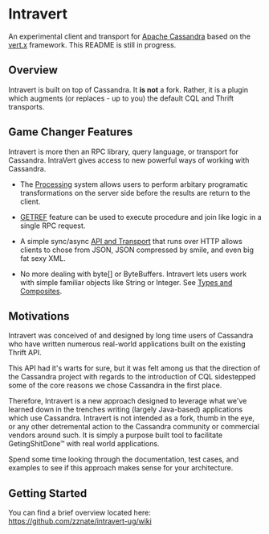 # Intravert
An experimental client and transport for [Apache Cassandra](http://cassandra.apache.org) based on the [vert.x](http://vertx.io) framework. This README is still in progress.

## Overview
Intravert is built on top of Cassandra. It **is not** a fork. Rather, it is a plugin which augments (or replaces - up to you) the default CQL and Thrift transports. 

## Game Changer Features
Intravert is more then an RPC library, query language, or transport for Cassandra. IntraVert gives access to new powerful ways of working with Cassandra.

* The [Processing](https://github.com/zznate/intravert-ug/wiki/Processing) system allows users to perform arbitary programatic transformations on the server side before the results are return to the client.

* [GETREF](https://github.com/zznate/intravert-ug/wiki/GETREF) feature can be used to execute procedure and join like logic in a single RPC request.

* A simple sync/async [API and Transport](https://github.com/zznate/intravert-ug/wiki/JSON) that runs over HTTP allows clients to chose from JSON, JSON compressed by smile, and even big fat sexy XML.

* No more dealing with byte[] or ByteBuffers. Intravert lets users work with simple familiar objects like String or Integer. See [Types and Composites](https://github.com/zznate/intravert-ug/wiki/Composites).

## Motivations
Intravert was conceived of and designed by long time users of Cassandra who have written numerous real-world applications built on the existing Thrift API. 

This API had it's warts for sure, but it was felt among us that the direction of the Cassandra project with regards to the introduction of CQL sidestepped some of the core reasons we chose Cassandra in the first place. 

Therefore, Intravert is a new approach designed to leverage what we've learned down in the trenches writing (largely Java-based) applications which use Cassandra. Intravert is not intended as a fork, thumb in the eye, or any other detremental action to the Cassandra community or commercial vendors around such. It is simply a purpose built tool to facilitate GetingShitDone™ with real world applications.

Spend some time looking through the documentation, test cases, and examples to see if this approach makes sense for your architecture. 

## Getting Started
You can find a brief overview located here:
<https://github.com/zznate/intravert-ug/wiki>
